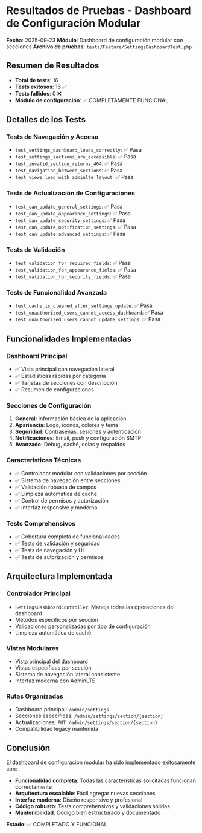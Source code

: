 # Resultados de Pruebas - Dashboard de Configuración Modular

**Fecha**: 2025-09-23
**Módulo**: Dashboard de configuración modular con secciones
**Archivo de pruebas**: `tests/Feature/SettingsDashboardTest.php`

## Resumen de Resultados

- **Total de tests**: 16
- **Tests exitosos**: 16 ✅
- **Tests fallidos**: 0 ❌
- **Módulo de configuración**: ✅ COMPLETAMENTE FUNCIONAL

## Detalles de los Tests

### Tests de Navegación y Acceso
- `test_settings_dashboard_loads_correctly`: ✅ Pasa
- `test_settings_sections_are_accessible`: ✅ Pasa
- `test_invalid_section_returns_404`: ✅ Pasa
- `test_navigation_between_sections`: ✅ Pasa
- `test_views_load_with_adminlte_layout`: ✅ Pasa

### Tests de Actualización de Configuraciones
- `test_can_update_general_settings`: ✅ Pasa
- `test_can_update_appearance_settings`: ✅ Pasa
- `test_can_update_security_settings`: ✅ Pasa
- `test_can_update_notification_settings`: ✅ Pasa
- `test_can_update_advanced_settings`: ✅ Pasa

### Tests de Validación
- `test_validation_for_required_fields`: ✅ Pasa
- `test_validation_for_appearance_fields`: ✅ Pasa
- `test_validation_for_security_fields`: ✅ Pasa

### Tests de Funcionalidad Avanzada
- `test_cache_is_cleared_after_settings_update`: ✅ Pasa
- `test_unauthorized_users_cannot_access_dashboard`: ✅ Pasa
- `test_unauthorized_users_cannot_update_settings`: ✅ Pasa

## Funcionalidades Implementadas

### Dashboard Principal
- ✅ Vista principal con navegación lateral
- ✅ Estadísticas rápidas por categoría
- ✅ Tarjetas de secciones con descripción
- ✅ Resumen de configuraciones

### Secciones de Configuración
1. **General**: Información básica de la aplicación
2. **Apariencia**: Logo, iconos, colores y tema
3. **Seguridad**: Contraseñas, sesiones y autenticación
4. **Notificaciones**: Email, push y configuración SMTP
5. **Avanzado**: Debug, caché, colas y respaldos

### Características Técnicas
- ✅ Controlador modular con validaciones por sección
- ✅ Sistema de navegación entre secciones
- ✅ Validación robusta de campos
- ✅ Limpieza automática de caché
- ✅ Control de permisos y autorización
- ✅ Interfaz responsive y moderna

### Tests Comprehensivos
- ✅ Cobertura completa de funcionalidades
- ✅ Tests de validación y seguridad
- ✅ Tests de navegación y UI
- ✅ Tests de autorización y permisos

## Arquitectura Implementada

### Controlador Principal
- `SettingsDashboardController`: Maneja todas las operaciones del dashboard
- Métodos específicos por sección
- Validaciones personalizadas por tipo de configuración
- Limpieza automática de caché

### Vistas Modulares
- Vista principal del dashboard
- Vistas específicas por sección
- Sistema de navegación lateral consistente
- Interfaz moderna con AdminLTE

### Rutas Organizadas
- Dashboard principal: `/admin/settings`
- Secciones específicas: `/admin/settings/section/{section}`
- Actualizaciones: `PUT /admin/settings/section/{section}`
- Compatibilidad legacy mantenida

## Conclusión

El dashboard de configuración modular ha sido implementado exitosamente con:

- **Funcionalidad completa**: Todas las características solicitadas funcionan correctamente
- **Arquitectura escalable**: Fácil agregar nuevas secciones
- **Interfaz moderna**: Diseño responsive y profesional
- **Código robusto**: Tests comprehensivos y validaciones sólidas
- **Mantenibilidad**: Código bien estructurado y documentado

**Estado**: ✅ COMPLETADO Y FUNCIONAL
